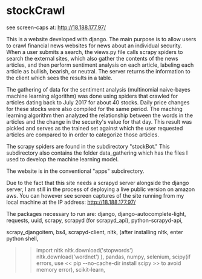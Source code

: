 # stockCrawl

see screen-caps at: http://18.188.177.97/

This is a website developed with django. The main purpose is to allow users to crawl financial news websites for news about
an individual security. When a user submits a search, the views.py file calls scrapy spiders to search the external sites,
which also gather the contents of the news articles, and then perform sentiment analysis on each article, labeling each article as
bullish, bearish, or neutral. The server returns the information to the client which sees the results in a table.

The gathering of data for the sentiment analysis (multinomial naive-bayes machine learning algorithm) was done using spiders that
crawled for articles dating back to July 2017 for about 40 stocks. Daily price changes for these stocks were also compiled
for the same period. The maching learning algorithm then analyzed the relationship between the words in the articles and the change
in the security's value for that day. This result was pickled and serves as the trained set against which the user requested articles
are compared to in order to categorize those articles.

The scrapy spiders are found in the subdirectory "stockBot." This subdirectory also contains the folder data_gathering which has the files
I used to develop the machine learning model.

The website is in the conventional "apps" subdirectory.

Due to the fact that this site needs a scrapyd server alongside the django server, I am still in the process of deploying a live
public version on amazon aws.
You can however see screen captures of the site running from my local machine at the IP address: http://18.188.177.97/

The packages necessary to run are:
django,
django-autocomplete-light,
requests,
uuid,
scrapy,
scrapyd (for scrapyd_api),
python-scrapyd-api,

scrapy_djangoitem,
bs4,
scrapyd-client,
nltk,
(after installing nltk, enter python shell,
>>import nltk
>>nltk.download('stopwords')
>>nltk.download('wordnet')
),
pandas,
numpy,
selenium,
scipy(if errors, use << pip --no-cache-dir install scipy >> to avoid memory error),
scikit-learn,
